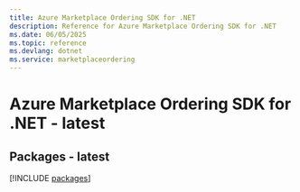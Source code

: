 ```yaml
---
title: Azure Marketplace Ordering SDK for .NET
description: Reference for Azure Marketplace Ordering SDK for .NET
ms.date: 06/05/2025
ms.topic: reference
ms.devlang: dotnet
ms.service: marketplaceordering
---
```

# Azure Marketplace Ordering SDK for .NET - latest
## Packages - latest
[!INCLUDE [packages](marketplace-ordering-index.md)]